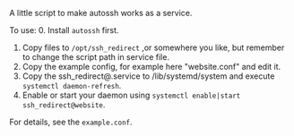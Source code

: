 A little script to make autossh works as a service.

To use:
0. Install `autossh` first.
1. Copy files to `/opt/ssh_redirect` ,or somewhere you like, but remember to change the script path in service file.
2. Copy the example config, for example here "website.conf" and edit it.
3. Copy the ssh_redirect@.service to /lib/systemd/system and execute `systemctl daemon-refresh`.
4. Enable or start your daemon using `systemctl enable|start ssh_redirect@website`.

For details, see the `example.conf`.
